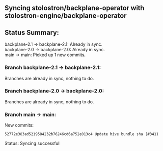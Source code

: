## Syncing stolostron/backplane-operator with stolostron-engine/backplane-operator

## Status Summary:

backplane-2.1 -> backplane-2.1: Already in sync.  
backplane-2.0 -> backplane-2.0: Already in sync.  
main -> main: Picked up 1 new commits.  

### Branch backplane-2.1 -> backplane-2.1:

Branches are already in sync, nothing to do.

### Branch backplane-2.0 -> backplane-2.0:

Branches are already in sync, nothing to do.

### Branch main -> main:

New commits:

```
52772e383ad5219584232b76246cd6a752e013c4 Update hive bundle sha (#341)
```

Status: Syncing successful
